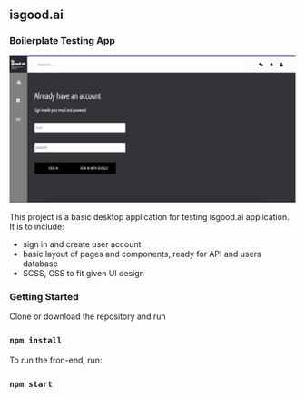 ## isgood.ai 
### Boilerplate Testing App

<img src="./src/asset/images/25.9.2019-dashboard.screenshot.mark.butcher.png">


This project is a basic desktop application for testing isgood.ai application. It is to include:
  - sign in and create user account
  - basic layout of pages and  components, ready for API and users database
  - SCSS, CSS to fit given UI design
  
  
### Getting Started

Clone or download the repository and run
### `npm install`

To run the fron-end, run:

### `npm start`


